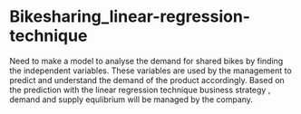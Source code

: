 # Bikesharing_linear-regression-technique
Need to make a model to analyse the demand for shared bikes by finding the independent variables.
These variables are used by the management to predict and understand the demand of the product accordingly. Based on the prediction with the linear regression technique business strategy , demand and supply equlibrium will be managed by the company.
